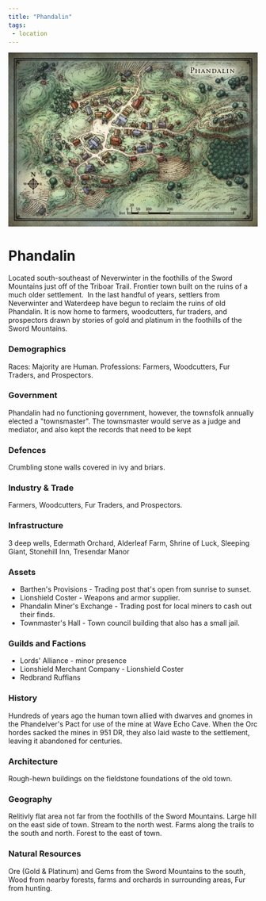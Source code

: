 ```yaml
---
title: "Phandalin"
tags:
 - location
---
```

![Phandalin Map](map-2.1-Phandalin-player.jpg)

# Phandalin
Located south-southeast of Neverwinter in the foothills of the Sword Mountains just off of the Triboar Trail. Frontier town built on the ruins of a much older settlement.  In the last handful of years, settlers from Neverwinter and Waterdeep have begun to reclaim the ruins of old Phandalin. It is now home to farmers, woodcutters, fur traders, and prospectors drawn by stories of gold and platinum in the foothills of the Sword Mountains.

### Demographics
Races: Majority are Human. Professions: Farmers, Woodcutters, Fur Traders, and Prospectors.

### Government
Phandalin had no functioning government, however, the townsfolk annually elected a "townsmaster". The townsmaster would serve as a judge and mediator, and also kept the records that need to be kept

### Defences
Crumbling stone walls covered in ivy and briars.

### Industry & Trade
Farmers, Woodcutters, Fur Traders, and Prospectors.

### Infrastructure
3 deep wells, Edermath Orchard, Alderleaf Farm, Shrine of Luck, Sleeping Giant, Stonehill Inn, Tresendar Manor

### Assets
-   Barthen's Provisions - Trading post that's open from sunrise to sunset.
-   Lionshield Coster - Weapons and armor supplier.
-   Phandalin Miner's Exchange - Trading post for local miners to cash out their finds.
-   Townmaster's Hall - Town council building that also has a small jail.

### Guilds and Factions
-   Lords' Alliance - minor presence
-   Lionshield Merchant Company - Lionshield Coster
-   Redbrand Ruffians

### History
Hundreds of years ago the human town allied with dwarves and gnomes in the Phandelver's Pact for use of the mine at Wave Echo Cave. When the Orc hordes sacked the mines in 951 DR, they also laid waste to the settlement, leaving it abandoned for centuries.

### Architecture
Rough-hewn buildings on the fieldstone foundations of the old town.

### Geography
Relitivly flat area not far from the foothills of the Sword Mountains. Large hill on the east side of town. Stream to the north west. Farms along the trails to the south and north. Forest to the east of town.

### Natural Resources
Ore (Gold & Platinum) and Gems from the Sword Mountains to the south, Wood from nearby forests, farms and orchards in surrounding areas, Fur from hunting.
